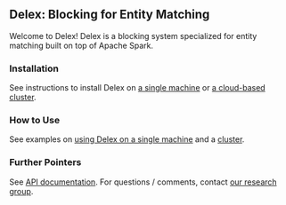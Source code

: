 ## Delex: Blocking for Entity Matching
Welcome to Delex! Delex is a blocking system specialized for entity matching built on top of Apache Spark.

### Installation

See instructions to install Delex on [a single machine](https://github.com/anhaidgroup/delex/blob/docs/doc/installation-guides/install-single-machine.md)  or [a cloud-based cluster](https://github.com/anhaidgroup/delex/blob/docs/doc/installation-guides/install-cloud-based-cluster.md). 

### How to Use

See examples on [using Delex on a single machine](https://github.com/anhaidgroup/delex/blob/docs/examples/Single-Machine-Example.md) and a [cluster](https://github.com/anhaidgroup/delex/blob/docs/examples/Cluster-Example.md). 

### Further Pointers

See [API documentation](). 
For questions / comments, contact [our research group](mailto:entitymatchinginfo@gmail.com).
